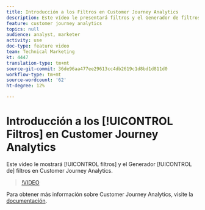 ```yaml
---
title: Introducción a los Filtros en Customer Journey Analytics
description: Este vídeo le presentará filtros y el Generador de filtros en Customer Journey Analytics.
feature: customer journey analytics
topics: null
audience: analyst, marketer
activity: use
doc-type: feature video
team: Technical Marketing
kt: 4447
translation-type: tm+mt
source-git-commit: 36de96aa477ee29613cc4db2619c1d8bd1d811d0
workflow-type: tm+mt
source-wordcount: '62'
ht-degree: 12%

---
```



# Introducción a los [!UICONTROL Filtros] en Customer Journey Analytics

Este vídeo le mostrará [!UICONTROL filtros] y el Generador [!UICONTROL de] filtros en Customer Journey Analytics.

>[!VIDEO](https://video.tv.adobe.com/v/32114/?quality=12)

Para obtener más información sobre Customer Journey Analytics, visite la [documentación](https://docs.adobe.com/content/help/es-ES/analytics-platform/using/cja-landing.html).
